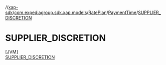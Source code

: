 //[xap-sdk](../../../../../index.md)/[com.expediagroup.sdk.xap.models](../../../index.md)/[RatePlan](../../index.md)/[PaymentTime](../index.md)/[SUPPLIER_DISCRETION](index.md)

# SUPPLIER_DISCRETION

[JVM]\
[SUPPLIER_DISCRETION](index.md)
